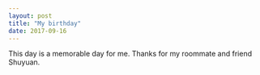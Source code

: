 ```yaml
---
layout: post
title: "My birthday"
date: 2017-09-16
---
```


This day is a memorable day for me. Thanks for my roommate and friend Shuyuan.
